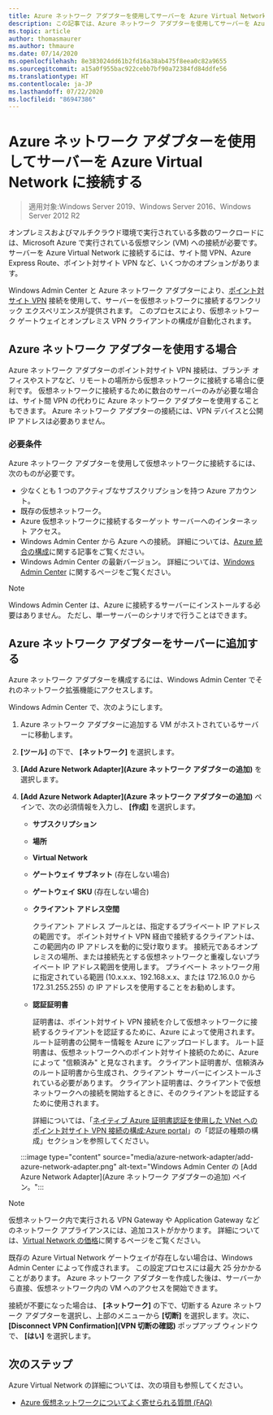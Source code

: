 ```yaml
---
title: Azure ネットワーク アダプターを使用してサーバーを Azure Virtual Network に接続する
description: この記事では、Azure ネットワーク アダプターを使用してサーバーを Azure Virtual Network に接続するための要件と手順について説明します。
ms.topic: article
author: thomasmaurer
ms.author: thmaure
ms.date: 07/14/2020
ms.openlocfilehash: 8e383024dd61b2fd16a38ab475f8eea0c82a9655
ms.sourcegitcommit: a15a0f955bac922cebb7bf90a72384fd84ddfe56
ms.translationtype: HT
ms.contentlocale: ja-JP
ms.lasthandoff: 07/22/2020
ms.locfileid: "86947386"
---
```

# <a name="use-azure-network-adapter-to-connect-a-server-to-an-azure-virtual-network"></a>Azure ネットワーク アダプターを使用してサーバーを Azure Virtual Network に接続する

>適用対象:Windows Server 2019、Windows Server 2016、Windows Server 2012 R2

オンプレミスおよびマルチクラウド環境で実行されている多数のワークロードには、Microsoft Azure で実行されている仮想マシン (VM) への接続が必要です。 サーバーを Azure Virtual Network に接続するには、サイト間 VPN、Azure Express Route、ポイント対サイト VPN など、いくつかのオプションがあります。

Windows Admin Center と Azure ネットワーク アダプターにより、[ポイント対サイト VPN](/azure/vpn-gateway/vpn-gateway-howto-point-to-site-resource-manager-portal) 接続を使用して、サーバーを仮想ネットワークに接続するワンクリック エクスペリエンスが提供されます。 このプロセスにより、仮想ネットワーク ゲートウェイとオンプレミス VPN クライアントの構成が自動化されます。

## <a name="when-to-use-azure-network-adapter"></a>Azure ネットワーク アダプターを使用する場合
Azure ネットワーク アダプターのポイント対サイト VPN 接続は、ブランチ オフィスやストアなど、リモートの場所から仮想ネットワークに接続する場合に便利です。 仮想ネットワークに接続するために数台のサーバーのみが必要な場合は、サイト間 VPN の代わりに Azure ネットワーク アダプターを使用することもできます。 Azure ネットワーク アダプターの接続には、VPN デバイスと公開 IP アドレスは必要ありません。

### <a name="requirements"></a>必要条件
Azure ネットワーク アダプターを使用して仮想ネットワークに接続するには、次のものが必要です。
- 少なくとも 1 つのアクティブなサブスクリプションを持つ Azure アカウント。
- 既存の仮想ネットワーク。
- Azure 仮想ネットワークに接続するターゲット サーバーへのインターネット アクセス。
- Windows Admin Center から Azure への接続。
  詳細については、[Azure 統合の構成](/windows-server/manage/windows-admin-center/azure/azure-integration)に関する記事をご覧ください。
- Windows Admin Center の最新バージョン。
  詳細については、[Windows Admin Center](https://www.microsoft.com/windows-server/windows-admin-center) に関するページをご覧ください。

> [!NOTE]
> Windows Admin Center は、Azure に接続するサーバーにインストールする必要はありません。 ただし、単一サーバーのシナリオで行うことはできます。

## <a name="add-an-azure-network-adapter-to-a-server"></a>Azure ネットワーク アダプターをサーバーに追加する
Azure ネットワーク アダプターを構成するには、Windows Admin Center でそれのネットワーク拡張機能にアクセスします。

Windows Admin Center で、次のようにします。
1. Azure ネットワーク アダプターに追加する VM がホストされているサーバーに移動します。
1. **[ツール]** の下で、 **[ネットワーク]** を選択します。
1. **[Add Azure Network Adapter]\(Azure ネットワーク アダプターの追加\)** を選択します。
1. **[Add Azure Network Adapter]\(Azure ネットワーク アダプターの追加\)** ペインで、次の必須情報を入力し、 **[作成]** を選択します。
    - **サブスクリプション**
    - **場所**
    - **Virtual Network**
    - **ゲートウェイ サブネット** (存在しない場合)
    - **ゲートウェイ SKU** (存在しない場合)
    - **クライアント アドレス空間**

        クライアント アドレス プールとは、指定するプライベート IP アドレスの範囲です。 ポイント対サイト VPN 経由で接続するクライアントは、この範囲内の IP アドレスを動的に受け取ります。 接続元であるオンプレミスの場所、または接続先とする仮想ネットワークと重複しないプライベート IP アドレス範囲を使用します。 プライベート ネットワーク用に指定されている範囲 (10.x.x.x、192.168.x.x、または 172.16.0.0 から 172.31.255.255) の IP アドレスを使用することをお勧めします。

    - **認証証明書**

        証明書は、ポイント対サイト VPN 接続を介して仮想ネットワークに接続するクライアントを認証するために、Azure によって使用されます。 ルート証明書の公開キー情報を Azure にアップロードします。 ルート証明書は、仮想ネットワークへのポイント対サイト接続のために、Azure によって "信頼済み" と見なされます。 クライアント証明書が、信頼済みのルート証明書から生成され、クライアント サーバーにインストールされている必要があります。 クライアント証明書は、クライアントで仮想ネットワークへの接続を開始するときに、そのクライアントを認証するために使用されます。
    
        詳細については、「[ネイティブ Azure 証明書認証を使用した VNet へのポイント対サイト VPN 接続の構成:Azure portal](/azure/vpn-gateway/vpn-gateway-howto-point-to-site-resource-manager-portal)」の「認証の種類の構成」セクションを参照してください。

    :::image type="content" source="media/azure-network-adapter/add-azure-network-adapter.png" alt-text="Windows Admin Center の [Add Azure Network Adapter]\(Azure ネットワーク アダプターの追加\) ペイン。":::

> [!NOTE]
> 仮想ネットワーク内で実行される VPN Gateway や Application Gateway などのネットワーク アプライアンスには、追加コストがかかります。 詳細については、[Virtual Network の価格](https://azure.microsoft.com/pricing/details/virtual-network/)に関するページをご覧ください。

既存の Azure Virtual Network ゲートウェイが存在しない場合は、Windows Admin Center によって作成されます。 この設定プロセスには最大 25 分かかることがあります。 Azure ネットワーク アダプターを作成した後は、サーバーから直接、仮想ネットワーク内の VM へのアクセスを開始できます。

接続が不要になった場合は、 **[ネットワーク]** の下で、切断する Azure ネットワーク アダプターを選択し、上部のメニューから **[切断]** を選択します。次に、 **[Disconnect VPN Confirmation]\(VPN 切断の確認\)** ポップアップ ウィンドウで、 **[はい]** を選択します。

## <a name="next-steps"></a>次のステップ
Azure Virtual Network の詳細については、次の項目も参照してください。

- [Azure 仮想ネットワークについてよく寄せられる質問 (FAQ)](/azure/virtual-network/virtual-networks-faq)
